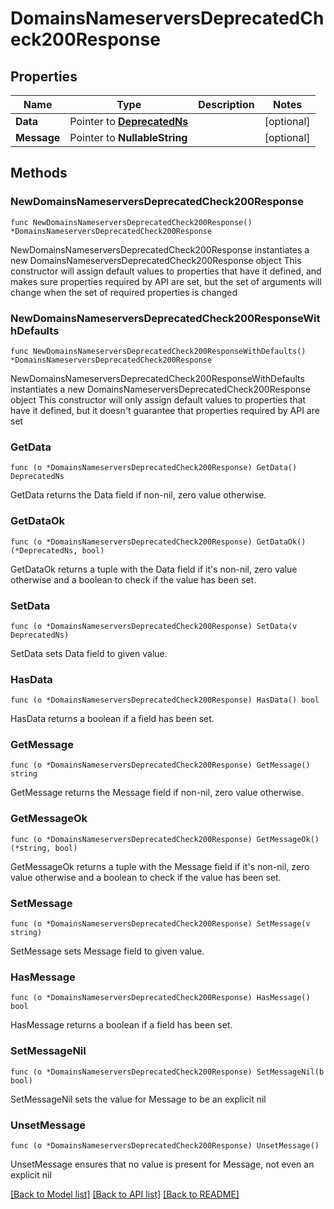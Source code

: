 # DomainsNameserversDeprecatedCheck200Response

## Properties

Name | Type | Description | Notes
------------ | ------------- | ------------- | -------------
**Data** | Pointer to [**DeprecatedNs**](DeprecatedNs.md) |  | [optional] 
**Message** | Pointer to **NullableString** |  | [optional] 

## Methods

### NewDomainsNameserversDeprecatedCheck200Response

`func NewDomainsNameserversDeprecatedCheck200Response() *DomainsNameserversDeprecatedCheck200Response`

NewDomainsNameserversDeprecatedCheck200Response instantiates a new DomainsNameserversDeprecatedCheck200Response object
This constructor will assign default values to properties that have it defined,
and makes sure properties required by API are set, but the set of arguments
will change when the set of required properties is changed

### NewDomainsNameserversDeprecatedCheck200ResponseWithDefaults

`func NewDomainsNameserversDeprecatedCheck200ResponseWithDefaults() *DomainsNameserversDeprecatedCheck200Response`

NewDomainsNameserversDeprecatedCheck200ResponseWithDefaults instantiates a new DomainsNameserversDeprecatedCheck200Response object
This constructor will only assign default values to properties that have it defined,
but it doesn't guarantee that properties required by API are set

### GetData

`func (o *DomainsNameserversDeprecatedCheck200Response) GetData() DeprecatedNs`

GetData returns the Data field if non-nil, zero value otherwise.

### GetDataOk

`func (o *DomainsNameserversDeprecatedCheck200Response) GetDataOk() (*DeprecatedNs, bool)`

GetDataOk returns a tuple with the Data field if it's non-nil, zero value otherwise
and a boolean to check if the value has been set.

### SetData

`func (o *DomainsNameserversDeprecatedCheck200Response) SetData(v DeprecatedNs)`

SetData sets Data field to given value.

### HasData

`func (o *DomainsNameserversDeprecatedCheck200Response) HasData() bool`

HasData returns a boolean if a field has been set.

### GetMessage

`func (o *DomainsNameserversDeprecatedCheck200Response) GetMessage() string`

GetMessage returns the Message field if non-nil, zero value otherwise.

### GetMessageOk

`func (o *DomainsNameserversDeprecatedCheck200Response) GetMessageOk() (*string, bool)`

GetMessageOk returns a tuple with the Message field if it's non-nil, zero value otherwise
and a boolean to check if the value has been set.

### SetMessage

`func (o *DomainsNameserversDeprecatedCheck200Response) SetMessage(v string)`

SetMessage sets Message field to given value.

### HasMessage

`func (o *DomainsNameserversDeprecatedCheck200Response) HasMessage() bool`

HasMessage returns a boolean if a field has been set.

### SetMessageNil

`func (o *DomainsNameserversDeprecatedCheck200Response) SetMessageNil(b bool)`

 SetMessageNil sets the value for Message to be an explicit nil

### UnsetMessage
`func (o *DomainsNameserversDeprecatedCheck200Response) UnsetMessage()`

UnsetMessage ensures that no value is present for Message, not even an explicit nil

[[Back to Model list]](../README.md#documentation-for-models) [[Back to API list]](../README.md#documentation-for-api-endpoints) [[Back to README]](../README.md)


